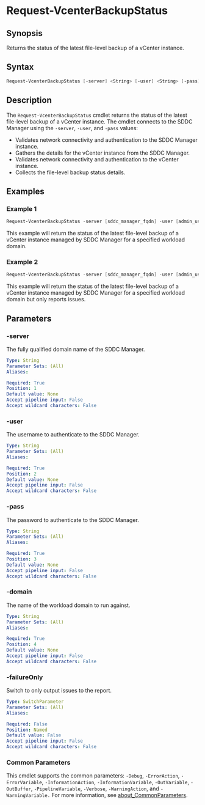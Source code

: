 # Request-VcenterBackupStatus

## Synopsis

Returns the status of the latest file-level backup of a vCenter instance.

## Syntax

```powershell
Request-VcenterBackupStatus [-server] <String> [-user] <String> [-pass] <String> [-domain] <String> [-failureOnly] [<CommonParameters>]
```

## Description

The `Request-VcenterBackupStatus` cmdlet returns the status of the latest file-level backup of a vCenter instance.
The cmdlet connects to the SDDC Manager using the `-server`, `-user`, and `-pass` values:

- Validates network connectivity and authentication to the SDDC Manager instance.
- Gathers the details for the vCenter instance from the SDDC Manager.
- Validates network connectivity and authentication to the vCenter instance.
- Collects the file-level backup status details.

## Examples

### Example 1

```powershell
Request-VcenterBackupStatus -server [sddc_manager_fqdn] -user [admin_username] -pass [admin_password] -domain [workload_domain_name]
```

This example will return the status of the latest file-level backup of a vCenter instance managed by SDDC Manager for a specified workload domain.

### Example 2

```powershell
Request-VcenterBackupStatus -server [sddc_manager_fqdn] -user [admin_username] -pass [admin_password] -domain [workload_domain_name] -failureOnly
```

This example will return the status of the latest file-level backup of a vCenter instance managed by SDDC Manager for a specified workload domain but only reports issues.

## Parameters

### -server

The fully qualified domain name of the SDDC Manager.

```yaml
Type: String
Parameter Sets: (All)
Aliases:

Required: True
Position: 1
Default value: None
Accept pipeline input: False
Accept wildcard characters: False
```

### -user

The username to authenticate to the SDDC Manager.

```yaml
Type: String
Parameter Sets: (All)
Aliases:

Required: True
Position: 2
Default value: None
Accept pipeline input: False
Accept wildcard characters: False
```

### -pass

The password to authenticate to the SDDC Manager.

```yaml
Type: String
Parameter Sets: (All)
Aliases:

Required: True
Position: 3
Default value: None
Accept pipeline input: False
Accept wildcard characters: False
```

### -domain

The name of the workload domain to run against.

```yaml
Type: String
Parameter Sets: (All)
Aliases:

Required: True
Position: 4
Default value: None
Accept pipeline input: False
Accept wildcard characters: False
```

### -failureOnly

Switch to only output issues to the report.

```yaml
Type: SwitchParameter
Parameter Sets: (All)
Aliases:

Required: False
Position: Named
Default value: False
Accept pipeline input: False
Accept wildcard characters: False
```

### Common Parameters

This cmdlet supports the common parameters: `-Debug`, `-ErrorAction`, `-ErrorVariable`, `-InformationAction`, `-InformationVariable`, `-OutVariable`, `-OutBuffer`, `-PipelineVariable`, `-Verbose`, `-WarningAction`, and `-WarningVariable.` For more information, see [about_CommonParameters](http://go.microsoft.com/fwlink/?LinkID=113216).
